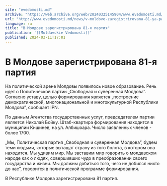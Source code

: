 ```yaml
---
site: "evedomosti.md"
archive: "https://web.archive.org/web/20240325145904/www.evedomosti.md/news/v-moldove-zaregistrirovana-81-ya-partiya"
url: "http://www.evedomosti.md/news/v-moldove-zaregistrirovana-81-ya-partiya"
language: ru
title: "В Молдове зарегистрирована 81-я партия"
publication: '[[Moldavskie Vedomosti]]'
published: 2024-03-11T17:01
---
```


# В Молдове зарегистрирована 81-я партия

На политической арене Молдовы появилось новое образование. Речь идет о Политической партии „Свободная и суверенная Молдова”. Согласно уставу, целью формирования является „построение демократической, многонациональной и многокультурной Республики Молдова”, сообщает IPN.

По данным Агентства государственных услуг, председателем партии является Николай Бойку. Штаб-квартира формирования находится в муниципии Кишинев, на ул. Албишоара. Число заявленных членов - более 1700.

„Мы, Политическая партия „Свободная и суверенная Молдова”, будем теми людьми, которые вытащат страну из того болота, в котором она находится. Мы удивим мир. Мы заставим мир говорить о молдавском народе как о людях, совершивших чудо в преобразовании своего государства и жизни. Мы должны добиться того, чего не добился никто до нас”, говорится в политической программе формирования.

В Республике Молдова зарегистрирована 81 партия.